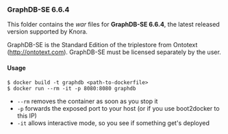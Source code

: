 ### GraphDB-SE 6.6.4 ###

This folder contains the *war* files for **GraphDB-SE 6.6.4**, the latest released version supported by Knora.

GraphDB-SE is the Standard Edition of the triplestore from Ontotext (http://ontotext.com). GraphDB-SE must be licensed separately by the user.


#### Usage ####

```
$ docker build -t graphdb <path-to-dockerfile>
$ docker run --rm -it -p 8080:8080 graphdb
```

 - ```--rm``` removes the container as soon as you stop it
 - ```-p``` forwards the exposed port to your host (or if you use boot2docker to this IP)
 - ```-it``` allows interactive mode, so you see if something get's deployed